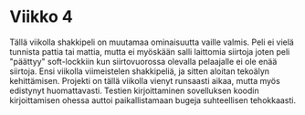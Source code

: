 # Viikko 4
Tällä viikolla shakkipeli on muutamaa ominaisuutta vaille valmis. Peli ei vielä tunnista pattia tai mattia, mutta ei myöskään salli laittomia siirtoja joten peli "päättyy" soft-lockkiin kun siirtovuorossa olevalla pelaajalle ei ole enää siirtoja. Ensi viikolla viimeistelen shakkipeliä, ja sitten aloitan tekoälyn kehittämisen. Projekti on tällä viikolla vienyt runsaasti aikaa, mutta myös edistynyt huomattavasti. Testien kirjoittaminen sovelluksen koodin kirjoittamisen ohessa auttoi paikallistamaan bugeja suhteellisen tehokkaasti.